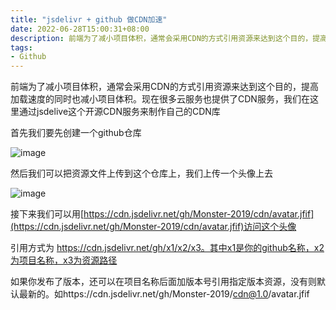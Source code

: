 ```yaml
---
title: "jsdelivr + github 做CDN加速"
date: 2022-06-28T15:00:31+08:00
description: 前端为了减小项目体积，通常会采用CDN的方式引用资源来达到这个目的，提高加载速度的同时也减小项目体积。现在很多云服务也提供了CDN服务，我们在这里通过jsdelive这个开源CDN服务来制作自己的CDN库
tags:
- Github
---
```


前端为了减小项目体积，通常会采用CDN的方式引用资源来达到这个目的，提高加载速度的同时也减小项目体积。现在很多云服务也提供了CDN服务，我们在这里通过jsdelive这个开源CDN服务来制作自己的CDN库

首先我们要先创建一个github仓库

![image](https://monster.aiur.site/%E5%BE%AE%E4%BF%A1%E6%88%AA%E5%9B%BE_20220628151229.png)

然后我们可以把资源文件上传到这个仓库上，我们上传一个头像上去

![image](https://monster.aiur.site/%E5%BE%AE%E4%BF%A1%E6%88%AA%E5%9B%BE_20220628153325.png)

接下来我们可以用[https://cdn.jsdelivr.net/gh/Monster-2019/cdn/avatar.jfif](https://cdn.jsdelivr.net/gh/Monster-2019/cdn/avatar.jfif)访问这个头像

引用方式为 https://cdn.jsdelivr.net/gh/x1/x2/x3。其中x1是你的github名称，x2为项目名称，x3为资源路径

如果你发布了版本，还可以在项目名称后面加版本号引用指定版本资源，没有则默认最新的。如https://cdn.jsdelivr.net/gh/Monster-2019/cdn@1.0/avatar.jfif
